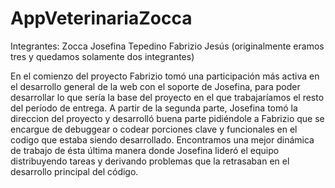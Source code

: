 # AppVeterinariaZocca
Integrantes:
  Zocca Josefina
  Tepedino Fabrizio Jesús
  (originalmente eramos tres y quedamos solamente dos integrantes)
  
En el comienzo del proyecto Fabrizio tomó una participación más activa en el desarrollo general de la web con el soporte de Josefina, para poder desarrollar lo que
sería la base del proyecto en el que trabajaríamos el resto del período de entrega.
A partir de la segunda parte, Josefina tomó la direccion del proyecto y desarrolló buena parte pidiéndole a Fabrizio que se encargue de debuggear o codear porciones 
clave y funcionales en el codigo que estaba siendo desarrollado. Encontramos una mejor dinámica de trabajo de ésta última manera donde Josefina lideró el equipo 
distribuyendo tareas y derivando problemas que la retrasaban en el desarrollo principal del código. 
